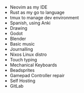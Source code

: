 - Neovim as my IDE
- Rust as my go to language
- tmux to manage dev environment
- Spanish, using Anki
- Drawing
- Godot
- Blender
- Basic music
- Journalling
- Nixos Linux distro
- Touch typing
- Mechanical Keyboards
- Beadsprites
- Gamepad Controller repair
- Self Hosting
- GitLab
